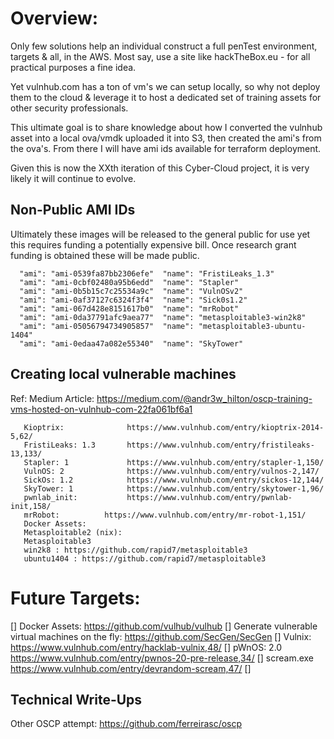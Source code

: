 # Overview:

 Only few solutions help an individual construct a full penTest 
 environment, targets & all, in the AWS.  Most say, use a site like
 hackTheBox.eu - for all practical purposes a fine idea.
 
 Yet vulnhub.com has a ton of vm's we can setup locally, so why not
 deploy them to the cloud & leverage it to host a dedicated set of 
 training assets for other security professionals.

 This ultimate goal is to share knowledge about how I 
 converted the vulnhub asset into a local ova/vmdk uploaded it into S3, 
 then created the ami's from the ova's.  From there I will have ami ids
 available for terraform deployment.  

 Given this is now the XXth iteration of this Cyber-Cloud project, 
 it is very likely it will continue to evolve.
 
## Non-Public AMI IDs
Ultimately these images will be released to the general public for use
yet this requires funding a potentially expensive bill.  Once research
grant funding is obtained these will be made public.

 ```
   "ami": "ami-0539fa87bb2306efe"  "name": "FristiLeaks_1.3"
   "ami": "ami-0cbf02480a95b6edd"  "name": "Stapler"
   "ami": "ami-0b5b15c7c25534a9c"  "name": "VulnOSv2"
   "ami": "ami-0af37127c6324f3f4"  "name": "Sick0s1.2"
   "ami": "ami-067d428e8151617b0"  "name": "mrRobot"
   "ami": "ami-0da37791afc9aea77"  "name": "metasploitable3-win2k8"
   "ami": "ami-05056794734905857"  "name": "metasploitable3-ubuntu-1404"
   "ami": "ami-0edaa47a082e55340"  "name": "SkyTower"
 ```

## Creating local vulnerable machines
Ref: Medium Article:            https://medium.com/@andr3w_hilton/oscp-training-vms-hosted-on-vulnhub-com-22fa061bf6a1
```
   Kioptrix:              https://www.vulnhub.com/entry/kioptrix-2014-5,62/
   FristiLeaks: 1.3       https://www.vulnhub.com/entry/fristileaks-13,133/
   Stapler: 1             https://www.vulnhub.com/entry/stapler-1,150/
   VulnOS: 2              https://www.vulnhub.com/entry/vulnos-2,147/
   SickOs: 1.2            https://www.vulnhub.com/entry/sickos-12,144/
   SkyTower: 1            https://www.vulnhub.com/entry/skytower-1,96/
   pwnlab_init:           https://www.vulnhub.com/entry/pwnlab-init,158/
   mrRobot:          https://www.vulnhub.com/entry/mr-robot-1,151/
   Docker Assets:         
   Metasploitable2 (nix):             
   Metasploitable3
   win2k8 : https://github.com/rapid7/metasploitable3
   ubuntu1404 : https://github.com/rapid7/metasploitable3
```

# Future Targets: 
[] Docker Assets: https://github.com/vulhub/vulhub
[] Generate vulnerable virtual machines on the fly:  https://github.com/SecGen/SecGen
[] Vulnix:                https://www.vulnhub.com/entry/hacklab-vulnix,48/
[] pWnOS: 2.0             https://www.vulnhub.com/entry/pwnos-20-pre-release,34/
[] scream.exe             https://www.vulnhub.com/entry/devrandom-scream,47/
[] 



## Technical Write-Ups
 Other OSCP attempt: https://github.com/ferreirasc/oscp
